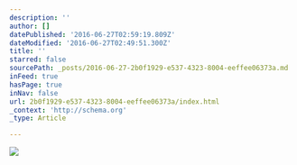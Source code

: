 ```yaml
---
description: ''
author: []
datePublished: '2016-06-27T02:59:19.809Z'
dateModified: '2016-06-27T02:49:51.300Z'
title: ''
starred: false
sourcePath: _posts/2016-06-27-2b0f1929-e537-4323-8004-eeffee06373a.md
inFeed: true
hasPage: true
inNav: false
url: 2b0f1929-e537-4323-8004-eeffee06373a/index.html
_context: 'http://schema.org'
_type: Article

---
```

![](https://the-grid-user-content.s3-us-west-2.amazonaws.com/d1420e1c-f845-4ce5-a14c-6242da1c1fe5.png)